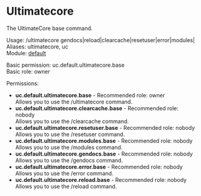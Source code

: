 Ultimatecore
====
The UltimateCore base command.

Usage: /ultimatecore gendocs|reload|clearcache|resetuser|error|modules|<br>
Aliases: ultimatecore, uc<br>
Module: [default](../modules/default.md)<br>

Basic permission: uc.default.ultimatecore.base<br>
Basic role: owner<br>

Permissions: <br>
* **uc.default.ultimatecore.base** - Recommended role: owner<br>Allows you to use the /ultimatecore command.
* **uc.default.ultimatecore.clearcache.base** - Recommended role: nobody<br>Allows you to use the /clearcache command.
* **uc.default.ultimatecore.resetuser.base** - Recommended role: nobody<br>Allows you to use the /resetuser command.
* **uc.default.ultimatecore.modules.base** - Recommended role: nobody<br>Allows you to use the /modules command.
* **uc.default.ultimatecore.gendocs.base** - Recommended role: nobody<br>Allows you to use the /gendocs command.
* **uc.default.ultimatecore.error.base** - Recommended role: nobody<br>Allows you to use the /error command.
* **uc.default.ultimatecore.reload.base** - Recommended role: nobody<br>Allows you to use the /reload command.
